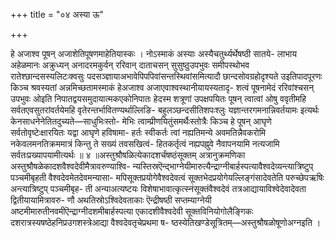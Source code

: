 +++
title = "०४ अस्या ऊ"

+++

हे अजाश्व पूषन् अजाशेतिपूषणमाहेतियास्कः । नोऽस्माकं अस्याः अस्यैचतुर्थ्यर्थेषष्ठी सातये- लाभाय अहेळमानः अक्रुध्यन् अनादरमकुर्वन् ररिवान् दाताचसन् सुसुष्ठुउपभुवः समीपस्थोभव रातेश्छान्दसस्यलिटःक्वसुः पदसञ्ज्ञायाअभावेपिपपिवांसन्तस्थिवांसमित्यादौ छान्दसोवग्रहोदृश्यते उइतिपादपूरणः किञ्च श्रवस्यतां अन्नमिच्छतामस्माकं हेअजाश्व अजाएवाश्वस्थानीयायस्यतादृ- शत्वं पूषनामेदं ररिवांश्चसन् उपभुवः ओइति निपातद्वयसमुदायात्मकएकोनिपातः हेदस्म शत्रूणां उपक्षपयितः पूषन् त्वात्वां ओषु ववृतीमहि सर्वतएवसुतरांवर्तयेमहि वृतेरन्तर्भावितण्यर्थाल्लिङि- बहुलञ्छन्दसीतिशपःश्लुः यज्ञान्तरगमनान्निवर्तयामः इत्यर्थः केनसाधनेनेतितदुच्यते—साधुभिःस्तो- मेभिः त्वाम्प्रीणयितुंसमर्थैःस्तोत्रैः किञ्च हे पूषन् आघृणे सर्वतोवृष्टेःक्षारयितः यद्वा आघृणे हविषामा- हर्तः स्वीकर्तः त्वां नह्यतिमन्ये अवमतिन्नैवकरोमि नकेवलमनतिक्रममात्रं किन्तु ते सख्यं तवसखित्वं- हितकर्तृत्वं नह्यपह्नुवे नैवापनयामि नत्यजामि सर्वतःप्रख्यापयामीत्यर्थः ॥ ४ ॥अस्तुश्रौषळित्येकादशर्चंषष्ठंसूक्तम् अत्रानुक्रमणिका अस्तुश्रौषळेकादशवैश्वदेवीमैत्रावरुण्याश्वि- न्यस्तिस्रऎन्द्भाग्नेयीमारुत्यैन्द्राग्नीबार्हस्पत्यावैश्वदेव्यन्त्यात्रिष्टुप् पञ्चमीबृहती वैश्वदेवमेतदेवमन्यासा- मपिसूक्तप्रयोगेवैश्वदेवत्वं सूक्तभेदप्रयोगेयल्लिङ्गंसादेवतेति परुच्छेपऋषिः अन्त्यात्रिष्टुप् पञ्चमीबृह- ती अन्याअत्यष्टयः विशेषाभावात्कृत्स्नंसूक्तंवैश्वदेवं तत्रआद्यायाविश्वेदेवादेवता द्वितीयायामित्रावरु- णौ अथतिस्रोऽश्विदेवताकाः ऎन्द्रीषष्ठी सप्तम्याग्नेयी अष्टमीमारुतीनवमीऎन्द्राग्नीदशमीबार्हस्पत्या एकादशीवैश्वदेवी सूक्तविनियोगोलैङ्गिकः दशरात्रस्यषष्ठेहनिप्रउगशस्त्रेआद्या वैश्वदेवतृचेप्रथमा ष- ष्ठस्येतिखण्डेसूत्रितम्—अस्तुश्रौषळोषूणोअग्नइति ।